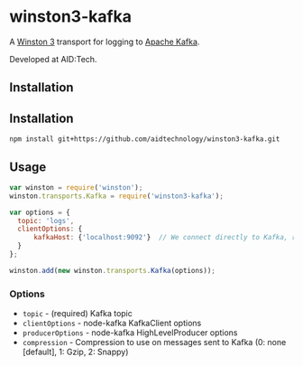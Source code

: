# winston3-kafka

A [Winston 3](https://github.com/winstonjs/winston) transport for logging to [Apache Kafka](http://kafka.apache.org/).

Developed at AID:Tech.

## Installation 

## Installation
```npm install git+https://github.com/aidtechnology/winston3-kafka.git```

## Usage

```js
var winston = require('winston');
winston.transports.Kafka = require('winston3-kafka');

var options = {
  topic: 'logs',
  clientOptions: {
      kafkaHost: {'localhost:9092'}  // We connect directly to Kafka, rather than Zookeeper
  }
};

winston.add(new winston.transports.Kafka(options));
```

### Options
- `topic` - (required) Kafka topic
- `clientOptions` - node-kafka KafkaClient options
- `producerOptions` - node-kafka HighLevelProducer options
- `compression` - Compression to use on messages sent to Kafka (0: none [default], 1: Gzip, 2: Snappy)
